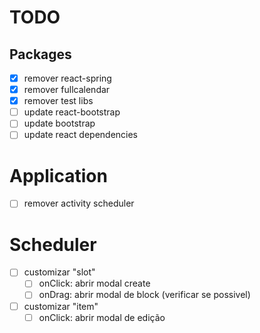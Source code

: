 # TODO

## Packages

- [x] remover react-spring
- [x] remover fullcalendar
- [x] remover test libs
- [ ] update react-bootstrap
- [ ] update bootstrap
- [ ] update react dependencies

# Application

- [ ] remover activity scheduler

# Scheduler

- [ ] customizar "slot"
  - [ ] onClick: abrir modal create
  - [ ] onDrag: abrir modal de block (verificar se possivel)
- [ ] customizar "item"
  - [ ] onClick: abrir modal de edição
